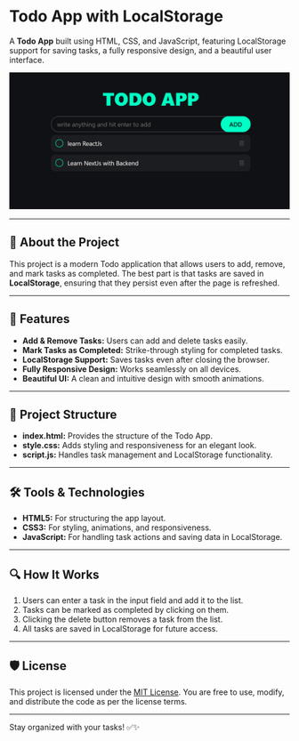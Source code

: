 # Todo App with LocalStorage

A **Todo App** built using HTML, CSS, and JavaScript, featuring LocalStorage support for saving tasks, a fully responsive design, and a beautiful user interface.

![Todo App Preview](todo-app.png)

---

## 📖 About the Project
This project is a modern Todo application that allows users to add, remove, and mark tasks as completed. The best part is that tasks are saved in **LocalStorage**, ensuring that they persist even after the page is refreshed.

---

## 🚀 Features
- **Add & Remove Tasks:** Users can add and delete tasks easily.
- **Mark Tasks as Completed:** Strike-through styling for completed tasks.
- **LocalStorage Support:** Saves tasks even after closing the browser.
- **Fully Responsive Design:** Works seamlessly on all devices.
- **Beautiful UI:** A clean and intuitive design with smooth animations.

---

## 📂 Project Structure
- **index.html:** Provides the structure of the Todo App.
- **style.css:** Adds styling and responsiveness for an elegant look.
- **script.js:** Handles task management and LocalStorage functionality.

---

## 🛠️ Tools & Technologies
- **HTML5:** For structuring the app layout.
- **CSS3:** For styling, animations, and responsiveness.
- **JavaScript:** For handling task actions and saving data in LocalStorage.

---

## 🔍 How It Works
1. Users can enter a task in the input field and add it to the list.
2. Tasks can be marked as completed by clicking on them.
3. Clicking the delete button removes a task from the list.
4. All tasks are saved in LocalStorage for future access.

---

## 🛡️ License
This project is licensed under the [MIT License](LICENSE). You are free to use, modify, and distribute the code as per the license terms.

---


Stay organized with your tasks! ✅✨
